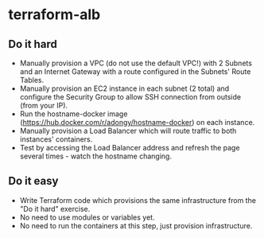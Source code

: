 # terraform-alb


Do it hard
----------
- Manually provision a VPC (do not use the default VPC!) with 2 Subnets and an Internet Gateway with a route configured in the Subnets' Route Tables.
- Manually provision an EC2 instance in each subnet (2 total) and configure the Security Group to allow SSH connection from outside (from your IP).
- Run the hostname-docker image (https://hub.docker.com/r/adongy/hostname-docker) on each instance.
- Manually provision a Load Balancer which will route traffic to both instances' containers.
- Test by accessing the Load Balancer address and refresh the page several times - watch the hostname changing.


Do it easy
----------
- Write Terraform code which provisions the same infrastructure from the "Do it hard" exercise.
- No need to use modules or variables yet.
- No need to run the containers at this step, just provision infrastructure.

